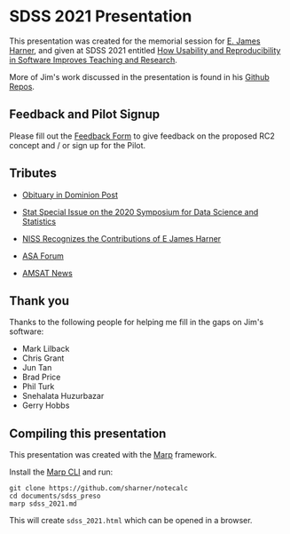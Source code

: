 # SDSS 2021 Presentation

This presentation was created for the memorial session for [E. James Harner](https://stat.wvu.edu/Faculty/jharner.html), and given at SDSS 2021 entitled [How Usability and Reproducibility in Software Improves Teaching and Research](https://ww2.amstat.org/meetings/sdss/2021/onlineprogram/AbstractDetails.cfm?AbstractID=309853).

More of Jim's work discussed in the presentation is found in his [Github Repos](https://github.com/jharner).

## Feedback and Pilot Signup

Please fill out the [Feedback Form](https://forms.gle/9SCse7dwZFsenEEt7) to give feedback on the proposed RC2 concept and / or sign up for the Pilot.

## Tributes

* [Obituary in Dominion Post](https://www.dominionpost.com/2021/02/13/james-harner/)

* [Stat Special Issue on the 2020 Symposium for Data Science and Statistics](https://onlinelibrary.wiley.com/doi/toc/10.1002/(ISSN)2049-1573.sdss)

* [NISS Recognizes the Contributions of E James Harner](https://www.niss.org/news/niss-recognizes-contributions-e-james-harner-february-15-2021)

* [ASA Forum](https://community.amstat.org/communities/community-home/digestviewer/viewthread?MessageKey=2ff64c11-79fb-43ac-9588-a218904d390f&CommunityKey=6b2d607a-e31f-4f19-8357-020a8631b999&tab=digestviewer#bm2ff64c11-79fb-43ac-9588-a218904d390f)

* [AMSAT News](https://magazine.amstat.org/blog/2021/04/01/obitsapril21/)


## Thank you

Thanks to the following people for helping me fill in the gaps on Jim's software:

* Mark Lilback
* Chris Grant
* Jun Tan
* Brad Price
* Phil Turk
* Snehalata Huzurbazar
* Gerry Hobbs

## Compiling this presentation

This presentation was created with the [Marp]() framework.

Install the [Marp CLI](https://github.com/marp-team/marp-cli/blob/main/README.md) and run:

```{sh}
git clone https://github.com/sharner/notecalc
cd documents/sdss_preso
marp sdss_2021.md
```

This will create `sdss_2021.html` which can be opened in a browser.
